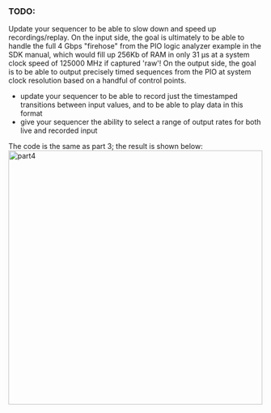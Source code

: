 ### TODO:

Update your sequencer to be able to slow down and speed up recordings/replay. On the input side, the goal is ultimately to be able to handle the full 4 Gbps "firehose" from the PIO logic analyzer example in the SDK manual, which would fill up 256Kb of RAM in only 31 µs at a system clock speed of 125000 MHz if captured 'raw'! On the output side, the goal is to be able to output precisely timed sequences from the PIO at system clock resolution based on a handful of control points.

- update your sequencer to be able to record just the timestamped transitions between input values, and to be able to play data in this format
- give your sequencer the ability to select a range of output rates for both live and recorded input


The code is the same as part 3; the result is shown below: <img width="502" alt="part4" src="https://user-images.githubusercontent.com/44985032/202356494-6594fdda-b6a9-4091-8da3-58f286279ba5.png">
